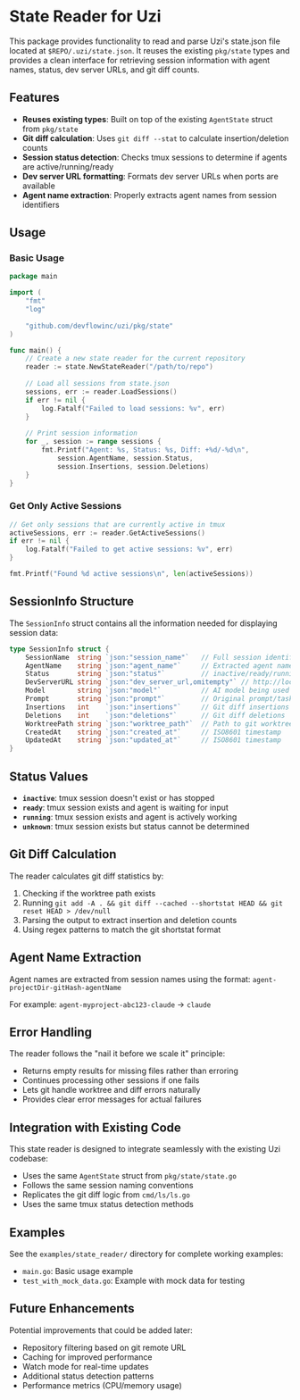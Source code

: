 # State Reader for Uzi

This package provides functionality to read and parse Uzi's state.json file located at `$REPO/.uzi/state.json`. It reuses the existing `pkg/state` types and provides a clean interface for retrieving session information with agent names, status, dev server URLs, and git diff counts.

## Features

- **Reuses existing types**: Built on top of the existing `AgentState` struct from `pkg/state`
- **Git diff calculation**: Uses `git diff --stat` to calculate insertion/deletion counts
- **Session status detection**: Checks tmux sessions to determine if agents are active/running/ready
- **Dev server URL formatting**: Formats dev server URLs when ports are available
- **Agent name extraction**: Properly extracts agent names from session identifiers

## Usage

### Basic Usage

```go
package main

import (
    "fmt"
    "log"
    
    "github.com/devflowinc/uzi/pkg/state"
)

func main() {
    // Create a new state reader for the current repository
    reader := state.NewStateReader("/path/to/repo")
    
    // Load all sessions from state.json
    sessions, err := reader.LoadSessions()
    if err != nil {
        log.Fatalf("Failed to load sessions: %v", err)
    }
    
    // Print session information
    for _, session := range sessions {
        fmt.Printf("Agent: %s, Status: %s, Diff: +%d/-%d\n",
            session.AgentName, session.Status, 
            session.Insertions, session.Deletions)
    }
}
```

### Get Only Active Sessions

```go
// Get only sessions that are currently active in tmux
activeSessions, err := reader.GetActiveSessions()
if err != nil {
    log.Fatalf("Failed to get active sessions: %v", err)
}

fmt.Printf("Found %d active sessions\n", len(activeSessions))
```

## SessionInfo Structure

The `SessionInfo` struct contains all the information needed for displaying session data:

```go
type SessionInfo struct {
    SessionName  string `json:"session_name"`   // Full session identifier
    AgentName    string `json:"agent_name"`     // Extracted agent name
    Status       string `json:"status"`         // inactive/ready/running/unknown
    DevServerURL string `json:"dev_server_url,omitempty"` // http://localhost:PORT
    Model        string `json:"model"`          // AI model being used
    Prompt       string `json:"prompt"`         // Original prompt/task
    Insertions   int    `json:"insertions"`     // Git diff insertions
    Deletions    int    `json:"deletions"`      // Git diff deletions
    WorktreePath string `json:"worktree_path"`  // Path to git worktree
    CreatedAt    string `json:"created_at"`     // ISO8601 timestamp
    UpdatedAt    string `json:"updated_at"`     // ISO8601 timestamp
}
```

## Status Values

- **`inactive`**: tmux session doesn't exist or has stopped
- **`ready`**: tmux session exists and agent is waiting for input
- **`running`**: tmux session exists and agent is actively working
- **`unknown`**: tmux session exists but status cannot be determined

## Git Diff Calculation

The reader calculates git diff statistics by:

1. Checking if the worktree path exists
2. Running `git add -A . && git diff --cached --shortstat HEAD && git reset HEAD > /dev/null`
3. Parsing the output to extract insertion and deletion counts
4. Using regex patterns to match the git shortstat format

## Agent Name Extraction

Agent names are extracted from session names using the format:
`agent-projectDir-gitHash-agentName`

For example: `agent-myproject-abc123-claude` → `claude`

## Error Handling

The reader follows the "nail it before we scale it" principle:
- Returns empty results for missing files rather than erroring
- Continues processing other sessions if one fails
- Lets git handle worktree and diff errors naturally
- Provides clear error messages for actual failures

## Integration with Existing Code

This state reader is designed to integrate seamlessly with the existing Uzi codebase:

- Uses the same `AgentState` struct from `pkg/state/state.go`
- Follows the same session naming conventions
- Replicates the git diff logic from `cmd/ls/ls.go`
- Uses the same tmux status detection methods

## Examples

See the `examples/state_reader/` directory for complete working examples:

- `main.go`: Basic usage example
- `test_with_mock_data.go`: Example with mock data for testing

## Future Enhancements

Potential improvements that could be added later:
- Repository filtering based on git remote URL
- Caching for improved performance
- Watch mode for real-time updates
- Additional status detection patterns
- Performance metrics (CPU/memory usage)

